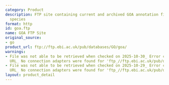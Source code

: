 ```yaml
---
category: Product
description: FTP site containing current and archived GOA annotation files for all
  species
format: http
id: goa.ftp
name: GOA FTP Site
original_source:
- go
product_url: ftp://ftp.ebi.ac.uk/pub/databases/GO/goa/
warnings:
- File was not able to be retrieved when checked on 2025-10-30_ Error connecting to
  URL_ No connection adapters were found for 'ftp_//ftp.ebi.ac.uk/pub/databases/GO/goa/'
- File was not able to be retrieved when checked on 2025-10-29_ Error connecting to
  URL_ No connection adapters were found for 'ftp_//ftp.ebi.ac.uk/pub/databases/GO/goa/'
layout: product_detail
---
```

